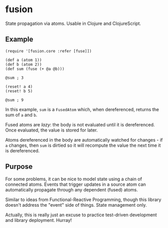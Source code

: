 # fusion

State propagation via atoms. Usable in Clojure and ClojureScript.

## Example

```
(require '[fusion.core :refer [fuse]])

(def a (atom 1))
(def b (atom 2))
(def sum (fuse (+ @a @b)))

@sum ; 3

(reset! a 4)
(reset! b 5)

@sum ; 9
```

In this example, `sum` is a `FusedAtom` which, when dereferenced, returns the
sum of `a` and `b`.

Fused atoms are _lazy_: the body is not evaluated until it is dereferenced.
Once evaluated, the value is stored for later.

Atoms dereferenced in the body are automatically watched for changes - if `a`
changes, then `sum` is dirtied so it will recompute the value the next time
it is dereferenced.

## Purpose

For some problems, it can be nice to model state using a chain of connected
atoms. Events that trigger updates in a source atom can automatically propagate
through any dependent (fused) atoms.

Similar to ideas from Functional-Reactive Programming, though this library
doesn't address the "event" side of things. State management only.

Actually, this is really just an excuse to practice test-driven development and
library deployment. Hurray!
